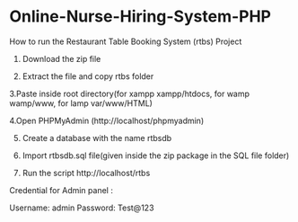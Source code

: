 # Online-Nurse-Hiring-System-PHP

How to run the Restaurant Table Booking System (rtbs) Project

1. Download the zip file

2. Extract the file and copy rtbs folder

3.Paste inside root directory(for xampp xampp/htdocs, for wamp wamp/www, for lamp var/www/HTML)

4.Open PHPMyAdmin (http://localhost/phpmyadmin)

5. Create a database with the name rtbsdb

6. Import rtbsdb.sql file(given inside the zip package in the SQL file folder)

7. Run the script http://localhost/rtbs

Credential for Admin panel :

Username: admin
Password: Test@123
